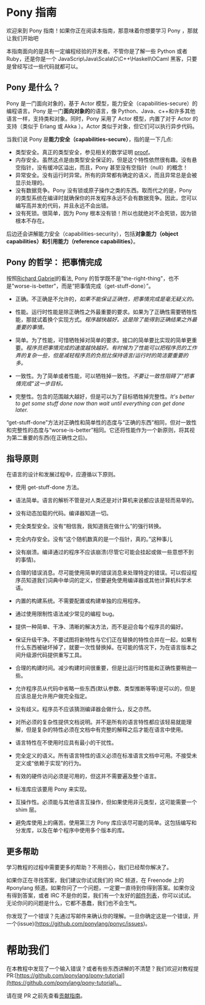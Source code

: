 # Pony 指南

欢迎来到 Pony 指南！如果你正在阅读本指南，那意味着你想要学习 Pony ，那就让我们开始吧

本指南面向的是具有一定编程经验的开发者。不管你是了解一些 Python 或者 Ruby，还是你是一个 JavaScrip\Java\Scala\C\C++\Haskell\OCaml 黑客，只要是曾经写过一些代码就都可以。

## Pony 是什么？

Pony 是一门面向对象的，基于 Actor 模型，能力安全（capabilities-secure）的编程语言。Pony 是一门**面向对象的**的语言，像 Python、Java、c++和许多其他语言一样，支持类和对象。同时，Pony 采用了 Actor 模型，内置了对于 Actor 的支持（类似于 Erlang 或 Akka ）。Actor 类似于对象，但它们可以执行异步代码。

当我们说 Pony 是**能力安全（capabilities-secure）**，指的是一下几点:

* 类型安全。真正的类型安全，参见相关的数学证明 [proof](http://www.ponylang.org/media/papers/opsla237-clebsch.pdf)。
* 内存安全。虽然这点是由类型安全保证的，但是这个特性依然很有趣。没有悬空指针，没有缓冲区溢出，而且，Pony 甚至没有空指针（null）的概念！
* 异常安全。没有运行时异常。所有的异常都有确定的语义，而且异常总是会被显示处理的。
* 没有数据竞争。Pony 没有锁或原子操作之类的东西。取而代之的是，Pony 的类型系统在编译时就确保你的并发程序永远不会有数据竞争。因此，您可以编写高并发的代码，并且永远不会出错。
* 没有死锁。很简单，因为 Pony 根本没有锁！所以也就绝对不会死锁，因为锁根本不存在。

后边还会讲解能力安全（capabilities-security），包括**对象能力（object capabilities）**和**引用能力（reference capabilities）**。

## Pony 的哲学： 把事情完成

按照[Richard Gabriel](http://www.jwz.org/doc/worse-is-better.html)的看法, Pony 的哲学既不是"the-right-thing"，也不是"worse-is-better"，而是“把事情完成（get-stuff-done）”。

* 正确。不正确是不允许的，_如果不能保证正确性，把事情完成是毫无疑义的。_

* 性能。运行时性能是除正确性之外最重要的要求。如果为了正确性需要牺牲性能，那就试着换个实现方式。_程序越快越好。这是除了能得到正确结果之外最重要的事情。_

* 简单。为了性能，可惜牺牲掉对简单的要求。接口的简单要比实现的简单更重要。_程序员把事情完成的速度越快越好。有时候为了性能可以把程序员的工作弄的复杂一些，但是减轻程序员的负担比保持语言/运行时的简洁要重要的多。_

* 一致性。为了简单或者性能，可以牺牲掉一致性。_不要让一致性阻碍了“把事情完成”这一步目标。_

* 完整性。包含的范围越大越好，但是可以为了目标牺牲掉完整性。_It's better to get some stuff done now than wait until everything can get done later._

“get-stuff-done”方法对正确性和简单性的态度与“正确的东西”相同，但对一致性和完整性的态度与“worse-is-better”相同。它还将性能作为一个新原则，将其视为第二重要的东西(在正确性之后)。

## 指导原则

在语言的设计和发展过程中，应遵循以下原则。

* 使用 get-stuff-done 方法。

* 语法简单。语言的解析不管是对人类还是对计算机来说都应该是轻而易举的。

* 没有动态加载的代码。编译器知道一切。

* 完全类型安全。没有“相信我，我知道我在做什么”的强行转换。

* 完全内存安全。没有“这个随机数真的是一个指针，真的。”这种事儿

* 没有崩溃。编译通过的程序不应该崩溃(尽管它可能会挂起或做一些意想不到的事情)。

* 合理的错误消息。尽可能使用简单的错误消息来处理特定的错误。可以假设程序员知道我们词典中单词的定义，但要避免使用编译器或其他计算机科学术语。

* 内置的构建系统。不需要配置或构建单独的应用程序。

* 通过使用限制性语法减少常见的编程 bug。

* 提供一种简单、干净、清晰的解决方法，而不是迎合每个程序员的偏好。

* 保证升级干净。不要试图将新特性与它们正在替换的特性合并在一起，如果有什么东西被破坏掉了，就要一次性替换掉。在可能的情况下，为在语言版本之间升级源代码提供重写工具。

* 合理的构建时间。减少构建时间很重要，但是比运行时性能和正确性要稍逊一些。

* 允许程序员从代码中省略一些东西(默认参数、类型推断等等)是可以的，但是应该总是允许用户做完全指定。

* 没有歧义。程序员不应该猜测编译器会做什么，反之亦然。

* 对所必须的复杂性提供文档说明。并不是所有的语言特性都应该轻易就能理解，但是复杂的特性必须在文档中有完整的解释之后才能在语言中使用。

* 语言特性在不使用时应具有最小的干扰性。

* 完全定义的语义。所有语言特性的语义必须在标准语言文档中可用。不接受未定义或“依赖于实现”的行为。

* 有效的硬件访问必须是可用的，但这并不需要遍及整个语言。

* 标准库应该要用 Pony 来实现。

* 互操作性。必须能与其他语言互操作，但如果使用非元类型，这可能需要一个 shim 层。

* 避免库使用上的痛苦。使用第三方 Pony 库应该尽可能的简单。这包括编写和分发库，以及在单个程序中使用多个版本的库。

## 更多帮助

学习教程的过程中需要更多的帮助？不用担心，我们已经帮你解决了。

如果你正在寻找答案，我们建议你试试我们的 IRC 频道，在 Freenode 上的 #ponylang 频道。如果你问了一个问题，一定要一直待到你得到答案。如果你没有得到答案，或者 IRC 不是你的菜，我们有一个友好的[邮件列表](https://groups.io/g/pony+user)，你可以试试。无论你问的问题是什么，它都不愚蠢，我们也不会生气。

你发现了一个错误？先通过写邮件来确认你的理解。一旦你确定这是一个错误，开一个(issue)(https://github.com/ponylang/ponyc/issues)。

# 帮助我们

在本教程中发现了一个输入错误？或者有些东西讲解的不清楚？我们欢迎对教程提 PR:[https://github.com/ponylang/pony-tutorial](https://github.com/ponylang/pony-tutorial)。

请在提 PR 之前先查看[贡献指南](https://github.com/ponylang/pony-tutorial/blob/master/CONTRIBUTING.md)。
